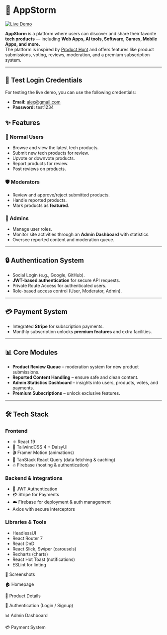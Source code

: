 # 🚀 AppStorm

[![Live Demo](https://img.shields.io/badge/Live-Demo-green)](https://appstorm-c52b2.web.app)

**AppStorm** is a platform where users can discover and share their favorite **tech products** — including **Web Apps, AI tools, Software, Games, Mobile Apps, and more.**  
The platform is inspired by [Product Hunt](https://producthunt.com) and offers features like product submissions, voting, reviews, moderation, and a premium subscription system.

---

## 🧪 Test Login Credentials
For testing the live demo, you can use the following credentials:

- **Email:** alex@gmail.com  
- **Password:** test1234

## ✨ Features

### 👤 Normal Users
- Browse and view the latest tech products.
- Submit new tech products for review.
- Upvote or downvote products.
- Report products for review.
- Post reviews on products.

### 🛡️ Moderators
- Review and approve/reject submitted products.
- Handle reported products.
- Mark products as **featured**.

### 👑 Admins
- Manage user roles.
- Monitor site activities through an **Admin Dashboard** with statistics.
- Oversee reported content and moderation queue.

---

## 🔒 Authentication System
- Social Login (e.g., Google, GitHub).
- **JWT-based authentication** for secure API requests.
- Private Route Access for authenticated users.
- Role-based access control (User, Moderator, Admin).

---

## 💳 Payment System
- Integrated **Stripe** for subscription payments.
- Monthly subscription unlocks **premium features** and extra facilities.

---

## 📊 Core Modules
- **Product Review Queue** – moderation system for new product submissions.
- **Reported Content Handling** – ensure safe and clean content.
- **Admin Statistics Dashboard** – insights into users, products, votes, and payments.
- **Premium Subscriptions** – unlock exclusive features.

---

## 🛠️ Tech Stack

### Frontend
- ⚛️ React 19
- 🎨 TailwindCSS 4 + DaisyUI
- 🎬 Framer Motion (animations)
- 🔄 TanStack React Query (data fetching & caching)
- 🔥 Firebase (hosting & authentication)

### Backend & Integrations
- 🔑 JWT Authentication
- 💳 Stripe for Payments
- ☁️ Firebase for deployment & auth management
- Axios with secure interceptors

### Libraries & Tools
- HeadlessUI
- React Router 7
- React DnD
- React Slick, Swiper (carousels)
- Recharts (charts)
- React Hot Toast (notifications)
- ESLint for linting

📸 Screenshots

🏠 Homepage

📄 Product Details

🔑 Authentication (Login / Signup)

📊 Admin Dashboard

💳 Payment System
